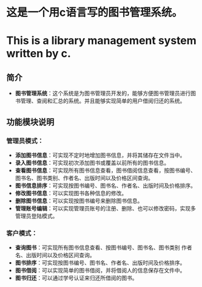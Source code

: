 # 这是一个用c语言写的图书管理系统。
# This is a library management system written by c.


## 简介
   - **图书管理系统**：这个系统是为图书管理员开发的，能够方便图书管理员进行图书管理、查阅和汇总的系统。并且能够实现简单的用户借阅归还的系统。


## 功能模块说明

### 管理员模式：
- **添加图书信息**：可实现不定时地增加图书信息，并将其储存在文件当中。
- **录入图书信息**：可实现初次添加图书或覆盖以前所有的图书信息。
- **查看图书信息**：可实现所有图书信息查看，图书借阅信息查看，按图书编号、图书名、图书类别、作者名、出版时间以及价格区间查询。
- **图书信息排序**：可实现按图书编号、图书名、作者名、出版时间及价格排序。
- **修改图书信息**：可以实现图书各种信息的修改。
- **删除图书信息**：可以实现按图书编号来删除图书信息。
- **管理账号编辑**：可以实现管理员账号的注册、删除、也可以修改密码，实现多管理员登陆模式。


### 客户模式：
- **查询图书**：可实现所有图书信息查看、按图书编号、图书名、图书类别
作者名、出版时间以及价格区间查询。
- **图书排序**：可实现按图书编号、图书名、作者名、出版时间及价格排序。
- **图书借阅**：可以实现简单的图书借阅，并将借阅人的信息保存在文件中。
- **图书归还**：可以通过学号认证来归还所借阅的图书。